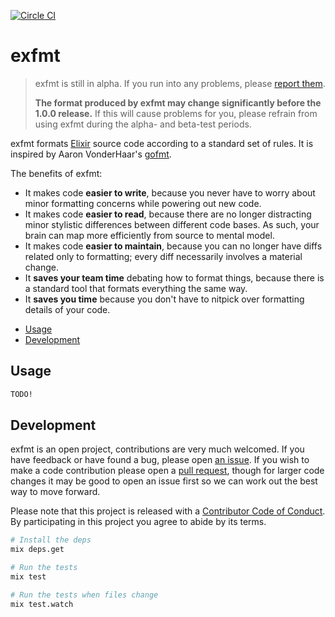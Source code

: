[![Circle CI](https://circleci.com/gh/lpil/exfmt.svg?style=shield)](https://circleci.com/gh/lpil/exfmt)

# exfmt

> exfmt is still in alpha.  If you run into any problems, please
> [report them][issues].
>
> **The format produced by exfmt may change significantly before the 1.0.0
> release.**  If this will cause problems for you, please refrain from using
> exfmt during the alpha- and beta-test periods.

exfmt formats [Elixir][elixir] source code according to a standard set of
rules. It is inspired by Aaron VonderHaar's [gofmt][elm-format].

The benefits of exfmt:

 - It makes code **easier to write**, because you never have to worry about
   minor formatting concerns while powering out new code.
 - It makes code **easier to read**, because there are no longer distracting
   minor stylistic differences between different code bases. As such, your
   brain can map more efficiently from source to mental model.
 - It makes code **easier to maintain**, because you can no longer have diffs
   related only to formatting; every diff necessarily involves a material
   change.
 - It **saves your team time** debating how to format things, because there is
   a standard tool that formats everything the same way.
 - It **saves you time** because you don't have to nitpick over formatting
   details of your code.

[issues]: https://github.com/lpil/exfmt/issues
[prs]: https://github.com/lpil/exfmt/pulls
[elixir]: https://elixir-lang.org/
[elm-format]: https://github.com/avh4/elm-format

- [Usage](#usage)
- [Development](#development)


## Usage

```sh
TODO!
```


## Development

exfmt is an open project, contributions are very much welcomed. If you have
feedback or have found a bug, please open [an issue][issues]. If you wish to
make a code contribution please open a [pull request][prs], though for larger
code changes it may be good to open an issue first so we can work out the best
way to move forward.

Please note that this project is released with a [Contributor Code of
Conduct](CODE_OF_CONDUCT.md). By participating in this project you agree to
abide by its terms.

```sh
# Install the deps
mix deps.get

# Run the tests
mix test

# Run the tests when files change
mix test.watch
```
